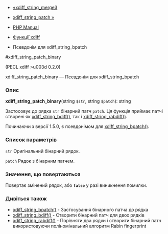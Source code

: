 - [«xdiff_string_merge3](function.xdiff-string-merge3.md)
- [xdiff_string_patch »](function.xdiff-string-patch.md)

- [PHP Manual](index.md)
- [Функції xdiff](ref.xdiff.md)
- Псевдонім для xdiff_string_bpatch

#xdiff_string_patch_binary

(PECL xdiff \>u003d 0.2.0)

xdiff_string_patch_binary — Псевдонім для xdiff_string_bpatch

### Опис

**xdiff_string_patch_binary**(string `$str`, string `$patch`): string

Застосовує до рядка `str` бінарний патч `patch`. Ця функція приймає
патчі створені як
[xdiff_string_bdiff()](function.xdiff-string-bdiff.md), так і
[xdiff_string_rabdiff()](function.xdiff-string-rabdiff.md).

Починаючи з версії 1.5.0, є псевдонімом для
[xdiff_string_bpatch()](function.xdiff-string-bpatch.md).

### Список параметрів

`str`
Оригінальний бінарний рядок.

`patch`
Рядок з бінарним патчем.

### Значення, що повертаються

Повертає змінений рядок, або **`false`** у разі виникнення
помилки.

### Дивіться також

- [xdiff_string_bpatch()](function.xdiff-string-bpatch.md) -
Застосування бінарного патча до рядка
- [xdiff_string_bdiff()](function.xdiff-string-bdiff.md) - Створити
бінарний патч для двох рядків
- [xdiff_string_rabdiff()](function.xdiff-string-rabdiff.md) -
Порівняти два рядки і створити бінарний патч використовуючи
поліномінальний алгоритм Rabin fingerprint
